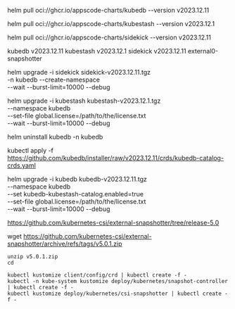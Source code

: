 helm pull oci://ghcr.io/appscode-charts/kubedb --version v2023.12.11

helm pull oci://ghcr.io/appscode-charts/kubestash --version v2023.12.1

helm pull oci://ghcr.io/appscode-charts/sidekick --version v2023.12.11



kubedb v2023.12.11
kubestash v2023.12.1
sidekick v2023.12.11
external0-snapshotter


helm upgrade -i sidekick sidekick-v2023.12.11.tgz \
  -n kubedb --create-namespace \
  --wait --burst-limit=10000 --debug

helm upgrade -i kubestash kubestash-v2023.12.1.tgz \
  --namespace kubedb \
  --set-file global.license=/path/to/the/license.txt \
  --wait --burst-limit=10000 --debug


helm uninstall kubedb -n kubedb

kubectl apply -f https://github.com/kubedb/installer/raw/v2023.12.11/crds/kubedb-catalog-crds.yaml

helm upgrade -i kubedb kubedb-v2023.12.11.tgz \
  --namespace kubedb \
  --set kubedb-kubestash-catalog.enabled=true \
  --set-file global.license=/path/to/the/license.txt \
  --wait --burst-limit=10000 --debug


https://github.com/kubernetes-csi/external-snapshotter/tree/release-5.0

wget https://github.com/kubernetes-csi/external-snapshotter/archive/refs/tags/v5.0.1.zip

```
unzip v5.0.1.zip
cd 

kubectl kustomize client/config/crd | kubectl create -f -
kubectl -n kube-system kustomize deploy/kubernetes/snapshot-controller | kubectl create -f -
kubectl kustomize deploy/kubernetes/csi-snapshotter | kubectl create -f -
```
